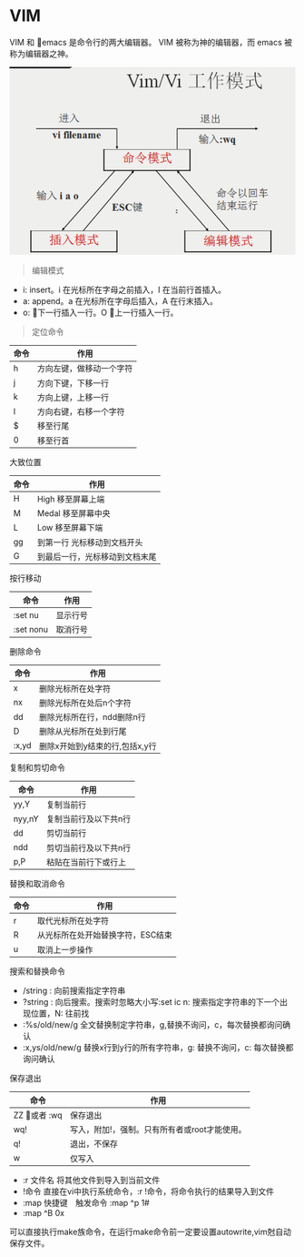 # VIM

VIM 和 emacs 是命令行的两大编辑器。 VIM 被称为神的编辑器，而 emacs 被称为编辑器之神。

![VIM mode](images/vim_mode.png)


> 编辑模式

- i: insert。i 在光标所在字母之前插入，I 在当前行首插入。
- a: append。a 在光标所在字母后插入，A 在行末插入。
- o: 下一行插入一行。O 上一行插入一行。




> 定位命令


| 命令 | 作用                 |
| ----| -------------------- |
| h	  | 方向左键，做移动一个字符 |
| j	  | 方向下键，下移一行      |
| k	  | 方向上键，上移一行      |
| l	  | 方向右键，右移一个字符   |
| $	  | 移至行尾              |
| 0	  | 移至行首              |

大致位置

| 命令 | 作用             |
| ----| ---------------- |
| H	  | High 移至屏幕上端  |
| M	  | Medal 移至屏幕中央 |
| L	  | Low 移至屏幕下端   |
| gg  | 到第一行 光标移动到文档开头     |
| G	  | 到最后一行，光标移动到文档末尾   |

按行移动

| 命令       | 作用         |
| --------- | ------------ |
| :set nu   | 显示行号      |
| :set nonu	| 取消行号      |




删除命令

| 命令       | 作用                    |
| --------- | ----------------------- |
| x	        | 删除光标所在处字符         |
| nx	    | 删除光标所在处后n个字符     |
| dd	    | 删除光标所在行，ndd删除n行  |
| D	        | 删除从光标所在处到行尾      |
| :x,yd	    | 删除x开始到y结束的行,包括x,y行  |


复制和剪切命令

| 命令       | 作用              |
| --------- | ----------------- |
| yy,Y	    | 复制当前行          |
| nyy,nY	| 复制当前行及以下共n行 |
| dd	    | 剪切当前行          |
| ndd	    | 剪切当前行及以下共n行 |
| p,P	    | 粘贴在当前行下或行上  |


替换和取消命令

| 命令       | 作用              |
| --------- | ----------------- |
| r	        | 取代光标所在处字符   |
| R	        | 从光标所在处开始替换字符，ESC结束 |
| u	        | 取消上一步操作      |


搜索和替换命令

- /string : 向前搜索指定字符串
- ?string : 向后搜索。搜索时忽略大小写:set ic
    n: 搜索指定字符串的下一个出现位置，N: 往前找
- :%s/old/new/g	全文替换制定字符串，g,替换不询问，c，每次替换都询问确认
- :x,ys/old/new/g	替换x行到y行的所有字符串，g: 替换不询问，c: 每次替换都询问确认

保存退出

| 命令       | 作用              |
| ----------| ----------------- |
| ZZ 或者 :wq| 保存退出           |
| wq!	    | 写入，附加!，强制。只有所有者或root才能使用。|
| q!	    | 退出，不保存       |
| w	        | 仅写入            |

- :r 文件名	将其他文件到导入到当前文件
- !命令	直接在vi中执行系统命令，:r  !命令，将命令执行的结果导入到文件
- :map 快捷键　触发命令	:map ^p 1#<ESC>
- :map ^B 0x


可以直接执行make族命令，在运行make命令前一定要设置autowrite,vim尅自动保存文件。
